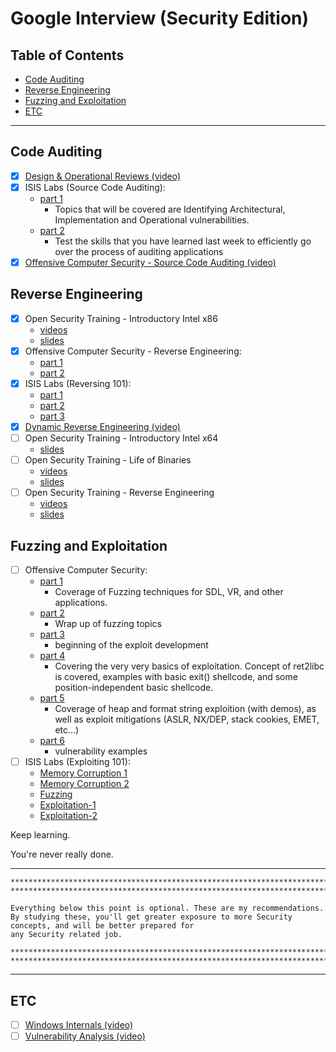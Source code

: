 # Google Interview (Security Edition)

## Table of Contents

- [Code Auditing](#code-auditing)
- [Reverse Engineering](#reverse-engineering)
- [Fuzzing and Exploitation](#fuzzing-and-exploitation)
- [ETC](#etc)

---

## Code Auditing
- [X] [Design & Operational Reviews (video)](https://vimeo.com/29082852)
- [X] ISIS Labs (Source Code Auditing):
    - [part 1](https://vimeo.com/30001189)
        - Topics that will be covered are Identifying Architectural, Implementation and Operational vulnerabilities.
    - [part 2](https://vimeo.com/29702192)
        - Test the skills that you have learned last week to efficiently go over the process of auditing applications
- [X] [Offensive Computer Security - Source Code Auditing (video)](https://youtu.be/MnmX911MqMU)

## Reverse Engineering
- [X] Open Security Training - Introductory Intel x86
    - [videos](https://www.youtube.com/playlist?list=PL038BE01D3BAEFDB0)
    - [slides](http://opensecuritytraining.info/IntroX86_files/IntroX86_all_materials_with_pdf_1.zip)
- [X] Offensive Computer Security - Reverse Engineering:
    - [part 1](https://youtu.be/Pg8bmV9vcKg)
    - [part 2](https://youtu.be/Opz9xIYthD4)
- [X] ISIS Labs (Reversing 101):
    - [part 1](https://vimeo.com/6764570)
    - [part 2](https://vimeo.com/7177233)
    - [part 3](https://vimeo.com/7238091)
- [X] [Dynamic Reverse Engineering (video)](https://vimeo.com/30594548)
- [ ] Open Security Training - Introductory Intel x64
    - [slides](http://opensecuritytraining.info/IntroX86-64_files/IntroX86-64_AllMaterials_PDF_8-5-2015.zip)
- [ ] Open Security Training - Life of Binaries
    - [videos](https://www.youtube.com/playlist?list=PLUFkSN0XLZ-n_Na6jwqopTt1Ki57vMIc3)
    - [slides](http://opensecuritytraining.info/LifeOfBinaries_files/2012_LoB_all_1.zip)
- [ ] Open Security Training - Reverse Engineering
    - [videos](https://www.youtube.com/playlist?list=PLUFkSN0XLZ-nXcDG89jS9iqKBnNHmz7Qw)
    - [slides](http://opensecuritytraining.info/IntroductionToReverseEngineering_files/reclass_2014_1.zip)

## Fuzzing and Exploitation
- [ ] Offensive Computer Security:
    - [part 1](https://youtu.be/F4WC26_SpKA)
        - Coverage of Fuzzing techniques for SDL, VR, and other applications.
    - [part 2](https://youtu.be/kWmyGZsFc2c)
        - Wrap up of fuzzing topics
    - [part 3](https://youtu.be/1UzOTsvPYYg)
        - beginning of the exploit development
    - [part 4](https://youtu.be/jF1tQk270b0)
        - Covering the very very basics of exploitation. Concept of ret2libc is covered, examples with basic exit() shellcode, and some position-independent basic shellcode.
    - [part 5](https://youtu.be/lhAyUSM1hyA)
        - Coverage of heap and format string exploition (with demos), as well as exploit mitigations (ASLR, NX/DEP, stack cookies, EMET, etc...)
    - [part 6](https://youtu.be/JK0BsefRdJ0)
        - vulnerability examples
- [ ] ISIS Labs (Exploiting 101):
    - [Memory Corruption 1](http://vimeo.com/31348274)
    - [Memory Corruption 2](https://vimeo.com/31831062)
    - [Fuzzing](https://vimeo.com/7574602)
    - [Exploitation-1](https://vimeo.com/16298629)
    - [Exploitation-2](https://vimeo.com/16304711)

Keep learning.

You're never really done.

---

    *****************************************************************************************************
    *****************************************************************************************************

    Everything below this point is optional. These are my recommendations.
    By studying these, you'll get greater exposure to more Security concepts, and will be better prepared for
    any Security related job.

    *****************************************************************************************************
    *****************************************************************************************************

---
## ETC
- [ ] [Windows Internals (video)](https://vimeo.com/49347561)
- [ ] [Vulnerability Analysis (video)](https://vimeo.com/49284329)
